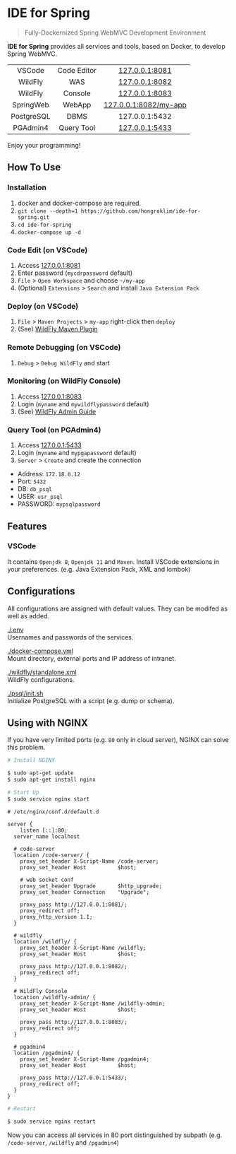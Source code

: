 # IDE for Spring

> Fully-Dockernized Spring WebMVC Development Environment  

**IDE for Spring** provides all services and tools, based on Docker, to
develop Spring WebMVC.

|            |             |                                                       |
|:----------:|:-----------:|:-----------------------------------------------------:|
| VSCode     | Code Editor | [127.0.0.1:8081](http://127.0.0.1:8081)               |
| WildFly    | WAS         | [127.0.0.1:8082](http://127.0.0.1:8082)               |
| WildFly    | Console     | [127.0.0.1:8083](http://127.0.0.1:8083/console)       |
| SpringWeb  | WebApp      | [127.0.0.1:8082/my-app](http://127.0.0.1:8082/my-app) |
| PostgreSQL | DBMS        | 127.0.0.1:5432                                        |
| PGAdmin4   | Query Tool  | [127.0.0.1:5433](http://127.0.0.1:5433)               |

Enjoy your programming!

## How To Use

### Installation
1. docker and docker-compose are required.
1. `git clone --depth=1 https://github.com/hongroklim/ide-for-spring.git`
1. `cd ide-for-spring`
1. `docker-compose up -d`

### Code Edit (on VSCode)
1. Access [127.0.0.1:8081](http://127.0.0.1:8081)
1. Enter password (`mycdrpassword` default)
1. `File` > `Open Workspace` and choose `~/my-app`
1. (Optional) `Extensions` > `Search` and install `Java Extension Pack`

### Deploy (on VSCode)
1. `File` > `Maven Projects` > `my-app` right-click then `deploy`
1. (See) [WildFly Maven Plugin](https://docs.jboss.org/wildfly/plugins/maven/latest/)

### Remote Debugging (on VSCode)
1. `Debug` > `Debug WildFly` and start

### Monitoring (on WildFly Console)
1. Access [127.0.0.1:8083](http://127.0.0.1:8083/console)
1. Login (`myname` and `mywildflypassword` default)
1. (See) [WildFly Admin Guide](https://docs.wildfly.org/17/Admin_Guide.html#web-management-interface)

### Query Tool (on PGAdmin4)
1. Access [127.0.0.1:5433](http://127.0.0.1:5433)
1. Login (`myname` and `mypgapassword` default)
1. `Server` > `Create` and create the connection
  * Address: `172.18.0.12`
  * Port: `5432`
  * DB: `db_psql`
  * USER: `usr_psql`
  * PASSWORD: `mypsqlpassword`

## Features

### VSCode

It contains `Openjdk 8`, `Openjdk 11` and `Maven`. Install VSCode extensions
in your preferences. (e.g. Java Extension Pack, XML and lombok)

## Configurations

All configurations are assigned with default values. They can be modifed as
well as added.

[./.env](./.env)\
Usernames and passwords of the services.

[./docker-compose.yml](./docker-compose.yml)\
Mount directory, external ports and IP address of intranet.

[./wildfly/standalone.xml](./wildfly/standalone.xml)\
WildFly configurations.

[./psql/init.sh](./psql/init.sh)\
Initialize PostgreSQL with a script (e.g. dump or schema).

## Using with NGINX

If you have very limited ports (e.g. `80` only in cloud server), NGINX can
solve this problem.

```bash
# Install NGINX

$ sudo apt-get update
$ sudo apt-get install nginx

# Start Up
$ sudo service nginx start
```

```
# /etc/nginx/conf.d/default.d

server {
	listen [::]:80;
  server_name localhost

  # code-server
  location /code-server/ {
    proxy_set_header X-Script-Name /code-server;
    proxy_set_header Host          $host;

    # web socket conf
    proxy_set_header Upgrade       $http_upgrade;
    proxy_set_header Connection    "Upgrade";

    proxy_pass http://127.0.0.1:8081/;
    proxy_redirect off;
    proxy_http_version 1.1;
  }

  # wildfly
  location /wildfly/ {
    proxy_set_header X-Script-Name /wildfly;
    proxy_set_header Host          $host;

    proxy_pass http://127.0.0.1:8082/;
    proxy_redirect off;
  }

  # WildFly Console
  location /wildfly-admin/ {
    proxy_set_header X-Script-Name /wildfly-admin;
    proxy_set_header Host          $host;

    proxy_pass http://127.0.0.1:8083/;
    proxy_redirect off;
  }

  # pgadmin4
  location /pgadmin4/ {
    proxy_set_header X-Script-Name /pgadmin4;
    proxy_set_header Host          $host;

    proxy_pass http://127.0.0.1:5433/;
    proxy_redirect off;
  }
}
```

```bash
# Restart

$ sudo service nginx restart
```

Now you can access all services in 80 port distinguished by subpath
(e.g. `/code-server`, `/wildfly` and `/pgadmin4`)
